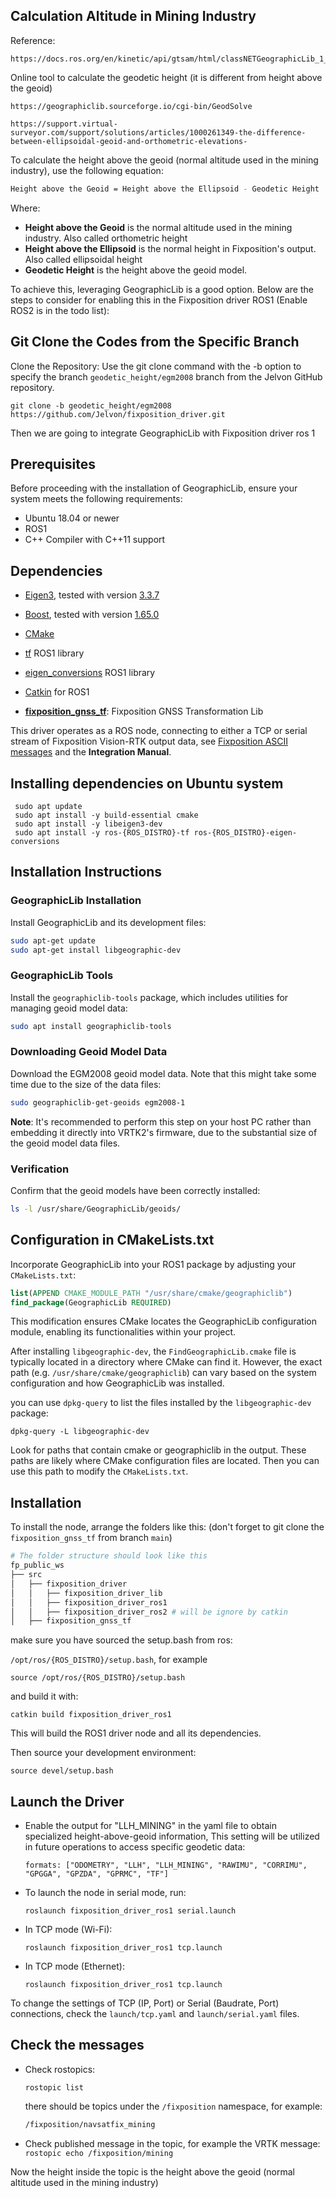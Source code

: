 ## Calculation Altitude in Mining Industry

Reference:
```
https://docs.ros.org/en/kinetic/api/gtsam/html/classNETGeographicLib_1_1Geoid.html

```
Online tool to calculate the geodetic height (it is different from height above the geoid)

```
https://geographiclib.sourceforge.io/cgi-bin/GeodSolve

https://support.virtual-surveyor.com/support/solutions/articles/1000261349-the-difference-between-ellipsoidal-geoid-and-orthometric-elevations-
```

To calculate the height above the geoid (normal altitude used in the mining industry), use the following equation:

```bash
Height above the Geoid = Height above the Ellipsoid - Geodetic Height
```

Where:
- **Height above the Geoid** is the normal altitude used in the mining industry. Also called orthometric height 
- **Height above the Ellipsoid** is the normal height in Fixposition's output. Also called ellipsoidal height
- **Geodetic Height** is the height above the geoid model.

To achieve this, leveraging GeographicLib is a good option. Below are the steps to consider for enabling this in the Fixposition driver ROS1 (Enable ROS2 is in the todo list):

## Git Clone the Codes from the Specific Branch

Clone the Repository: Use the git clone command with the -b option to specify the branch `geodetic_height/egm2008` branch from the Jelvon GitHub repository.

```
git clone -b geodetic_height/egm2008 https://github.com/Jelvon/fixposition_driver.git
```
Then we are going to integrate GeographicLib with Fixposition driver ros 1

## Prerequisites

Before proceeding with the installation of GeographicLib, ensure your system meets the following requirements:
- Ubuntu 18.04 or newer
- ROS1
- C++ Compiler with C++11 support

## Dependencies

-  [Eigen3](https://eigen.tuxfamily.org/index.php?title=Main_Page), tested with version [3.3.7](https://gitlab.com/libeigen/eigen/-/releases/3.3.7)
-  [Boost](https://www.boost.org/), tested with version [1.65.0](https://www.boost.org/users/history/version_1_65_0.html)
-  [CMake](https://cmake.org/)
-  [tf](http://wiki.ros.org/tf) ROS1 library
-  [eigen_conversions](https://wiki.ros.org/eigen_conversions) ROS1 library
-  [Catkin](http://wiki.ros.org/catkin) for ROS1

-  **[fixposition_gnss_tf](https://github.com/fixposition/fixposition_gnss_tf)**: Fixposition GNSS Transformation Lib


This driver operates as a ROS node, connecting to either a TCP or serial stream of Fixposition Vision-RTK output data, see [Fixposition ASCII messages](#fixposition-ascii-messages) and the **Integration Manual**.

## Installing dependencies on Ubuntu system

```
 sudo apt update
 sudo apt install -y build-essential cmake
 sudo apt install -y libeigen3-dev
 sudo apt install -y ros-{ROS_DISTRO}-tf ros-{ROS_DISTRO}-eigen-conversions
```

## Installation Instructions

### GeographicLib Installation

Install GeographicLib and its development files:

```sh
sudo apt-get update
sudo apt-get install libgeographic-dev
```

### GeographicLib Tools

Install the `geographiclib-tools` package, which includes utilities for managing geoid model data:

```sh
sudo apt install geographiclib-tools
```

### Downloading Geoid Model Data

Download the EGM2008 geoid model data. Note that this might take some time due to the size of the data files:

```sh
sudo geographiclib-get-geoids egm2008-1
```

**Note**: It's recommended to perform this step on your host PC rather than embedding it directly into VRTK2's firmware, due to the substantial size of the geoid model data files.

### Verification

Confirm that the geoid models have been correctly installed:

```sh
ls -l /usr/share/GeographicLib/geoids/
```

## Configuration in CMakeLists.txt

Incorporate GeographicLib into your ROS1 package by adjusting your `CMakeLists.txt`:

```cmake
list(APPEND CMAKE_MODULE_PATH "/usr/share/cmake/geographiclib")
find_package(GeographicLib REQUIRED)
```
This modification ensures CMake locates the GeographicLib configuration module, enabling its functionalities within your project.

After installing `libgeographic-dev`, the `FindGeographicLib.cmake` file is typically located in a directory where CMake can find it. However, the exact path (e.g. `/usr/share/cmake/geographiclib`) can vary based on the system configuration and how GeographicLib was installed.

you can use `dpkg-query` to list the files installed by the `libgeographic-dev` package:

```
dpkg-query -L libgeographic-dev
```

Look for paths that contain cmake or geographiclib in the output. These paths are likely where CMake configuration files are located. Then you can use this path to modify the `CMakeLists.txt`.

## Installation

To install the node, arrange the folders like this: (don't forget to git clone the `fixposition_gnss_tf` from branch `main`)

```bash
# The folder structure should look like this
fp_public_ws
├── src
│   ├── fixposition_driver
│   │   ├── fixposition_driver_lib
│   │   ├── fixposition_driver_ros1
│   │   ├── fixposition_driver_ros2 # will be ignore by catkin
│   ├── fixposition_gnss_tf
```
make sure you have sourced the setup.bash from ros:

`/opt/ros/{ROS_DISTRO}/setup.bash`, for example

```
source /opt/ros/{ROS_DISTRO}/setup.bash
```

and build it with:

`catkin build fixposition_driver_ros1`

This will build the ROS1 driver node and all its dependencies.

Then source your development environment:

`source devel/setup.bash`

## Launch the Driver

-  Enable the output for "LLH_MINING" in the yaml file to obtain specialized height-above-geoid information, This setting will be utilized in future operations to access specific geodetic data:

   ` formats: ["ODOMETRY", "LLH", "LLH_MINING", "RAWIMU", "CORRIMU", "GPGGA", "GPZDA", "GPRMC", "TF"] `

-  To launch the node in serial mode, run:

   `roslaunch fixposition_driver_ros1 serial.launch`

-  In TCP mode (Wi-Fi):

   `roslaunch fixposition_driver_ros1 tcp.launch`

-  In TCP mode (Ethernet):

   `roslaunch fixposition_driver_ros1 tcp.launch`

To change the settings of TCP (IP, Port) or Serial (Baudrate, Port) connections, check the `launch/tcp.yaml` and `launch/serial.yaml` files.

## Check the messages
- Check rostopics:

  `rostopic list`


   there should be topics under the `/fixposition` namespace, for example:
   ```bash
   /fixposition/navsatfix_mining
   ```

- Check published message in the topic, for example the VRTK message:
   `rostopic echo /fixposition/mining`

Now the height inside the topic is the height above the geoid (normal altitude used in the mining industry)




